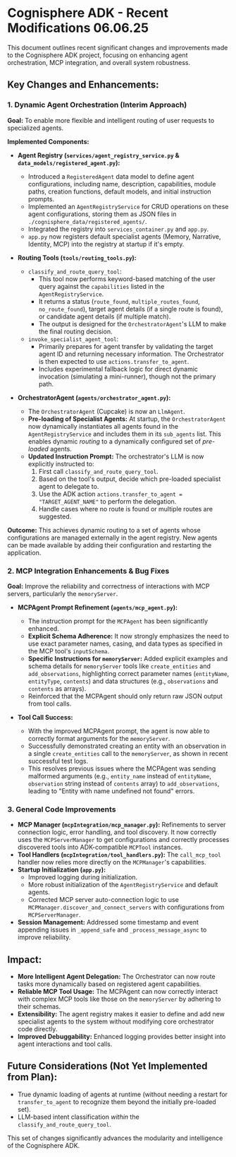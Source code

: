 # Cognisphere ADK - Recent Modifications 06.06.25

This document outlines recent significant changes and improvements made to the Cognisphere ADK project, focusing on enhancing agent orchestration, MCP integration, and overall system robustness.

## Key Changes and Enhancements:

### 1. Dynamic Agent Orchestration (Interim Approach)

**Goal:** To enable more flexible and intelligent routing of user requests to specialized agents.

**Implemented Components:**

*   **Agent Registry (`services/agent_registry_service.py` & `data_models/registered_agent.py`):**
    *   Introduced a `RegisteredAgent` data model to define agent configurations, including name, description, capabilities, module paths, creation functions, default models, and initial instruction prompts.
    *   Implemented an `AgentRegistryService` for CRUD operations on these agent configurations, storing them as JSON files in `./cognisphere_data/registered_agents/`.
    *   Integrated the registry into `services_container.py` and `app.py`.
    *   `app.py` now registers default specialist agents (Memory, Narrative, Identity, MCP) into the registry at startup if it's empty.

*   **Routing Tools (`tools/routing_tools.py`):**
    *   `classify_and_route_query_tool`:
        *   This tool now performs keyword-based matching of the user query against the `capabilities` listed in the `AgentRegistryService`.
        *   It returns a status (`route_found`, `multiple_routes_found`, `no_route_found`), target agent details (if a single route is found), or candidate agent details (if multiple match).
        *   The output is designed for the `OrchestratorAgent`'s LLM to make the final routing decision.
    *   `invoke_specialist_agent_tool`:
        *   Primarily prepares for agent transfer by validating the target agent ID and returning necessary information. The Orchestrator is then expected to use `actions.transfer_to_agent`.
        *   Includes experimental fallback logic for direct dynamic invocation (simulating a mini-runner), though not the primary path.

*   **OrchestratorAgent (`agents/orchestrator_agent.py`):**
    *   The `OrchestratorAgent` (Cupcake) is now an `LlmAgent`.
    *   **Pre-loading of Specialist Agents:** At startup, the `OrchestratorAgent` now dynamically instantiates all agents found in the `AgentRegistryService` and includes them in its `sub_agents` list. This enables dynamic *routing* to a dynamically configured set of *pre-loaded* agents.
    *   **Updated Instruction Prompt:** The orchestrator's LLM is now explicitly instructed to:
        1.  First call `classify_and_route_query_tool`.
        2.  Based on the tool's output, decide which pre-loaded specialist agent to delegate to.
        3.  Use the ADK action `actions.transfer_to_agent = "TARGET_AGENT_NAME"` to perform the delegation.
        4.  Handle cases where no route is found or multiple routes are suggested.

**Outcome:** This achieves dynamic routing to a set of agents whose configurations are managed externally in the agent registry. New agents can be made available by adding their configuration and restarting the application.

### 2. MCP Integration Enhancements & Bug Fixes

**Goal:** Improve the reliability and correctness of interactions with MCP servers, particularly the `memoryServer`.

*   **MCPAgent Prompt Refinement (`agents/mcp_agent.py`):**
    *   The instruction prompt for the `MCPAgent` has been significantly enhanced.
    *   **Explicit Schema Adherence:** It now strongly emphasizes the need to use exact parameter names, casing, and data types as specified in the MCP tool's `inputSchema`.
    *   **Specific Instructions for `memoryServer`:** Added explicit examples and schema details for `memoryServer` tools like `create_entities` and `add_observations`, highlighting correct parameter names (`entityName`, `entityType`, `contents`) and data structures (e.g., `observations` and `contents` as arrays).
    *   Reinforced that the MCPAgent should only return raw JSON output from tool calls.

*   **Tool Call Success:**
    *   With the improved MCPAgent prompt, the agent is now able to correctly format arguments for the `memoryServer`.
    *   Successfully demonstrated creating an entity with an observation in a single `create_entities` call to the `memoryServer`, as shown in recent successful test logs.
    *   This resolves previous issues where the MCPAgent was sending malformed arguments (e.g., `entity_name` instead of `entityName`, `observation` string instead of `contents` array) to `add_observations`, leading to "Entity with name undefined not found" errors.

### 3. General Code Improvements

*   **MCP Manager (`mcpIntegration/mcp_manager.py`):** Refinements to server connection logic, error handling, and tool discovery. It now correctly uses the `MCPServerManager` to get configurations and correctly processes discovered tools into ADK-compatible `MCPTool` instances.
*   **Tool Handlers (`mcpIntegration/tool_handlers.py`):** The `call_mcp_tool` handler now relies more directly on the `MCPManager`'s capabilities.
*   **Startup Initialization (`app.py`):**
    *   Improved logging during initialization.
    *   More robust initialization of the `AgentRegistryService` and default agents.
    *   Corrected MCP server auto-connection logic to use `MCPManager.discover_and_connect_servers` with configurations from `MCPServerManager`.
*   **Session Management:** Addressed some timestamp and event appending issues in `_append_safe` and `_process_message_async` to improve reliability.

## Impact:

*   **More Intelligent Agent Delegation:** The Orchestrator can now route tasks more dynamically based on registered agent capabilities.
*   **Reliable MCP Tool Usage:** The MCPAgent can now correctly interact with complex MCP tools like those on the `memoryServer` by adhering to their schemas.
*   **Extensibility:** The agent registry makes it easier to define and add new specialist agents to the system without modifying core orchestrator code directly.
*   **Improved Debuggability:** Enhanced logging provides better insight into agent interactions and tool calls.

## Future Considerations (Not Yet Implemented from Plan):

*   True dynamic loading of agents at runtime (without needing a restart for `transfer_to_agent` to recognize them beyond the initially pre-loaded set).
*   LLM-based intent classification *within* the `classify_and_route_query_tool`.


This set of changes significantly advances the modularity and intelligence of the Cognisphere ADK.
